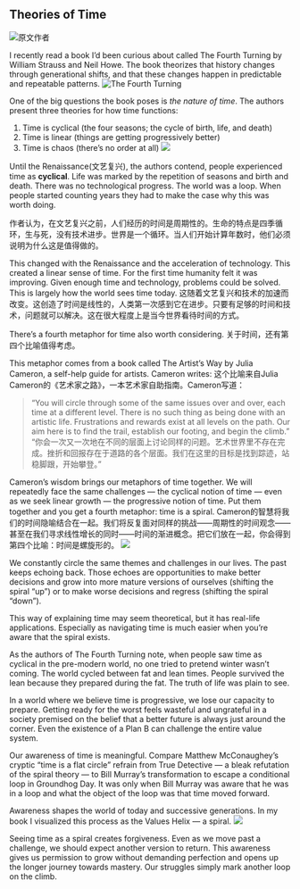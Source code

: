 ## Theories of Time
![原文作者](./_image/2020-07-11-15-54-26.png)

I recently read a book I’d been curious about called The Fourth Turning by William Strauss and Neil Howe. The book theorizes that history changes through generational shifts, and that these changes happen in predictable and repeatable patterns.
![The Fourth Turning](./_image/2020-07-11-15-57-16.png)

One of the big questions the book poses is *the nature of time*. The authors present three theories for how time functions:
1. Time is cyclical (the four seasons; the cycle of birth, life, and death)
2. Time is linear (things are getting progressively better)
3. Time is chaos (there’s no order at all)
![](./_image/2020-07-11-15-49-59.jpg)

Until the Renaissance(文艺复兴), the authors contend, people experienced time as **cyclical**. Life was marked by the repetition of seasons and birth and death. There was no technological progress. The world was a loop. When people started counting years they had to make the case why this was worth doing.

作者认为，在文艺复兴之前，人们经历的时间是周期性的。生命的特点是四季循环，生与死，没有技术进步。世界是一个循环。当人们开始计算年数时，他们必须说明为什么这是值得做的。

This changed with the Renaissance and the acceleration of technology. This created a linear sense of time. For the first time humanity felt it was improving. Given enough time and technology, problems could be solved. This is largely how the world sees time today.
这随着文艺复兴和技术的加速而改变。这创造了时间是线性的，人类第一次感到它在进步。只要有足够的时间和技术，问题就可以解决。这在很大程度上是当今世界看待时间的方式。

There’s a fourth metaphor for time also worth considering. 
关于时间，还有第四个比喻值得考虑。

This metaphor comes from a book called The Artist’s Way by Julia Cameron, a self-help guide for artists. Cameron writes:
这个比喻来自Julia Cameron的《艺术家之路》，一本艺术家自助指南。Cameron写道：
> “You will circle through some of the same issues over and over, each time at a different level. There is no such thing as being done with an artistic life. Frustrations and rewards exist at all levels on the path. Our aim here is to find the trail, establish our footing, and begin the climb.”
> “你会一次又一次地在不同的层面上讨论同样的问题。艺术世界里不存在完成。挫折和回报存在于道路的各个层面。我们在这里的目标是找到踪迹，站稳脚跟，开始攀登。”

Cameron’s wisdom brings our metaphors of time together. We will repeatedly face the same challenges 
— the cyclical notion of time 
— even as we seek linear growth — the progressive notion of time. Put them together and you get a fourth metaphor: time is a spiral.
Cameron的智慧将我们的时间隐喻结合在一起。我们将反复面对同样的挑战——周期性的时间观念——甚至在我们寻求线性增长的同时——时间的渐进概念。把它们放在一起，你会得到第四个比喻：时间是螺旋形的。
![](./_image/2020-07-11-15-51-50.jpg)

We constantly circle the same themes and challenges in our lives. The past keeps echoing back. Those echoes are opportunities to make better decisions and grow into more mature versions of ourselves (shifting the spiral “up”) or to make worse decisions and regress (shifting the spiral “down”).

This way of explaining time may seem theoretical, but it has real-life applications. Especially as navigating time is much easier when you’re aware that the spiral exists.

As the authors of The Fourth Turning note, when people saw time as cyclical in the pre-modern world, no one tried to pretend winter wasn’t coming. The world cycled between fat and lean times. People survived the lean because they prepared during the fat. The truth of life was plain to see.

In a world where we believe time is progressive, we lose our capacity to prepare. Getting ready for the worst feels wasteful and ungrateful in a society premised on the belief that a better future is always just around the corner. Even the existence of a Plan B can challenge the entire value system.

Our awareness of time is meaningful. Compare Matthew McConaughey’s cryptic “time is a flat circle” refrain from True Detective — a bleak refutation of the spiral theory — to Bill Murray’s transformation to escape a conditional loop in Groundhog Day. It was only when Bill Murray was aware that he was in a loop and what the object of the loop was that time moved forward.

Awareness shapes the world of today and successive generations. In my book I visualized this process as the Values Helix — a spiral.
![](./_image/2020-07-11-15-53-03.jpg)

Seeing time as a spiral creates forgiveness. Even as we move past a challenge, we should expect another version to return. This awareness gives us permission to grow without demanding perfection and opens up the longer journey towards mastery. Our struggles simply mark another loop on the climb.
